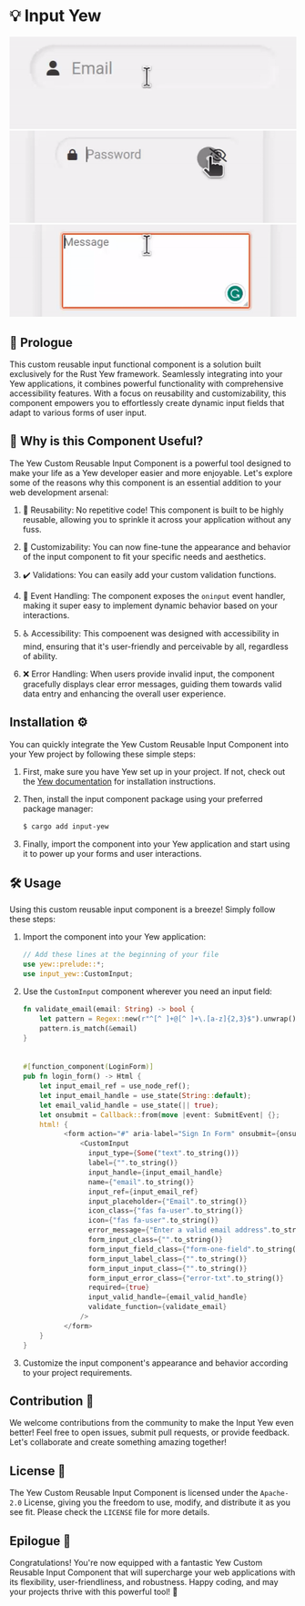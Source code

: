 # 💡 Input Yew

![text-demo](./assets/text-demo.gif)
![pass-demo](./assets/pass-demo.gif)
![textarea-demo](./assets/textarea-demo.gif)

## 📜 Prologue

This custom reusable input functional component is a solution built exclusively for the Rust Yew framework. Seamlessly integrating into your Yew applications, it combines powerful functionality with comprehensive accessibility features. With a focus on reusability and customizability, this component empowers you to effortlessly create dynamic input fields that adapt to various forms of user input.

## 🤔 Why is this Component Useful?

The Yew Custom Reusable Input Component is a powerful tool designed to make your life as a Yew developer easier and more enjoyable. Let's explore some of the reasons why this component is an essential addition to your web development arsenal:

1. 🔄 Reusability: No repetitive code! This component is built to be highly reusable, allowing you to sprinkle it across your application without any fuss.

1. 🎨 Customizability: You can now fine-tune the appearance and behavior of the input component to fit your specific needs and aesthetics.

1. ✔️ Validations: You can easily add your custom validation functions.

1. 🎫 Event Handling: The component exposes the `oninput` event handler, making it super easy to implement dynamic behavior based on your interactions.

1. ♿ Accessibility: This compoenent was designed with accessibility in mind, ensuring that it's user-friendly and perceivable by all, regardless of ability.

1. ❌ Error Handling: When users provide invalid input, the component gracefully displays clear error messages, guiding them towards valid data entry and enhancing the overall user experience.

## Installation ⚙️

You can quickly integrate the Yew Custom Reusable Input Component into your Yew project by following these simple steps:

1. First, make sure you have Yew set up in your project. If not, check out the [Yew documentation](https://yew.rs/docs/getting-started/introduction) for installation instructions.

2. Then, install the input component package using your preferred package manager:

   ```bash
   $ cargo add input-yew
   ```

3. Finally, import the component into your Yew application and start using it to power up your forms and user interactions.

## 🛠️ Usage

Using this custom reusable input component is a breeze! Simply follow these steps:

1. Import the component into your Yew application:

   ```rust
   // Add these lines at the beginning of your file
   use yew::prelude::*;
   use input_yew::CustomInput;
   ```

1. Use the `CustomInput` component wherever you need an input field:

   ```rust
   fn validate_email(email: String) -> bool {
       let pattern = Regex::new(r"^[^ ]+@[^ ]+\.[a-z]{2,3}$").unwrap();
       pattern.is_match(&email)
   }


   #[function_component(LoginForm)]
   pub fn login_form() -> Html {
       let input_email_ref = use_node_ref();
       let input_email_handle = use_state(String::default);
       let email_valid_handle = use_state(|| true);
       let onsubmit = Callback::from(move |event: SubmitEvent| {};
       html! {
             <form action="#" aria-label="Sign In Form" onsubmit={onsubmit}>
                 <CustomInput
                   input_type={Some("text".to_string())}
                   label={"".to_string()}
                   input_handle={input_email_handle}
                   name={"email".to_string()}
                   input_ref={input_email_ref}
                   input_placeholder={"Email".to_string()}
                   icon_class={"fas fa-user".to_string()}
                   icon={"fas fa-user".to_string()}
                   error_message={"Enter a valid email address".to_string()}
                   form_input_class={"".to_string()}
                   form_input_field_class={"form-one-field".to_string()}
                   form_input_label_class={"".to_string()}
                   form_input_input_class={"".to_string()}
                   form_input_error_class={"error-txt".to_string()}
                   required={true}
                   input_valid_handle={email_valid_handle}
                   validate_function={validate_email}
                 />
             </form>
       }
   }
   ```

1. Customize the input component's appearance and behavior according to your project requirements.

## Contribution 🤝

We welcome contributions from the community to make the Input Yew even better! Feel free to open issues, submit pull requests, or provide feedback. Let's collaborate and create something amazing together!

## License 📜

The Yew Custom Reusable Input Component is licensed under the `Apache-2.0` License, giving you the freedom to use, modify, and distribute it as you see fit. Please check the `LICENSE` file for more details.

## Epilogue 📝

Congratulations! You're now equipped with a fantastic Yew Custom Reusable Input Component that will supercharge your web applications with its flexibility, user-friendliness, and robustness. Happy coding, and may your projects thrive with this powerful tool! 🎉